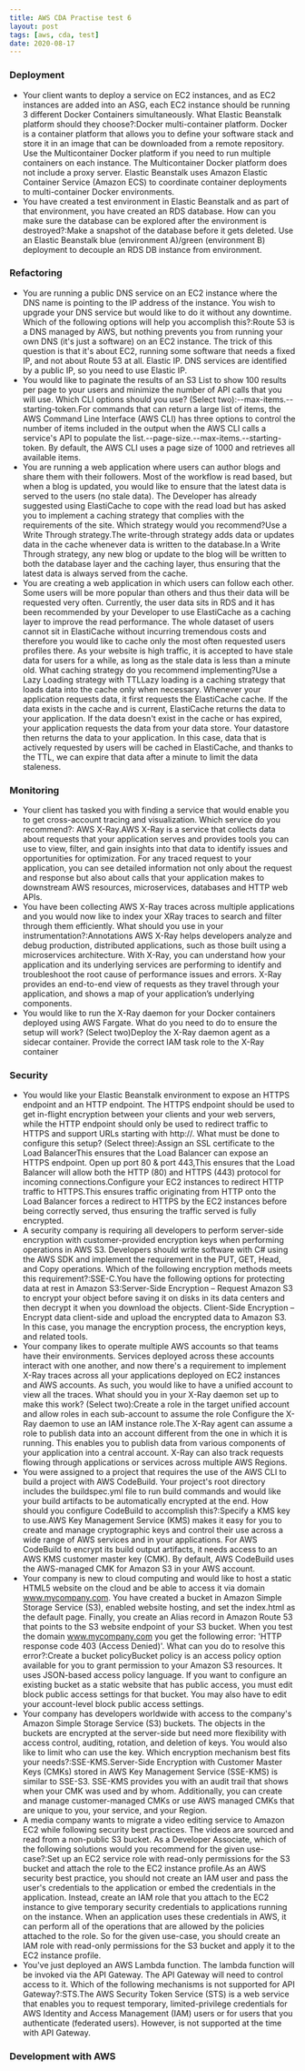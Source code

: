 ```yaml
---
title: AWS CDA Practise test 6
layout: post
tags: [aws, cda, test]
date: 2020-08-17
--- 
```


### Deployment
- Your client wants to deploy a service on EC2 instances, and as EC2 instances are added into an ASG, each EC2 instance should be running 3 different Docker Containers simultaneously.
What Elastic Beanstalk platform should they choose?:Docker multi-container platform. Docker is a container platform that allows you to define your software stack and store it in an image that can be downloaded from a remote repository. Use the Multicontainer Docker platform if you need to run multiple containers on each instance. The Multicontainer Docker platform does not include a proxy server. Elastic Beanstalk uses Amazon Elastic Container Service (Amazon ECS) to coordinate container deployments to multi-container Docker environments.
- You have created a test environment in Elastic Beanstalk and as part of that environment, you have created an RDS database. How can you make sure the database can be explored after the environment is destroyed?:Make a snapshot of the database before it gets deleted. Use an Elastic Beanstalk blue (environment A)/green (environment B) deployment to decouple an RDS DB instance from environment.
### Refactoring
- You are running a public DNS service on an EC2 instance where the DNS name is pointing to the IP address of the instance. You wish to upgrade your DNS service but would like to do it without any downtime. Which of the following options will help you accomplish this?:Route 53 is a DNS managed by AWS, but nothing prevents you from running your own DNS (it's just a software) on an EC2 instance. The trick of this question is that it's about EC2, running some software that needs a fixed IP, and not about Route 53 at all.
Elastic IP. DNS services are identified by a public IP, so you need to use Elastic IP.
- You would like to paginate the results of an S3 List to show 100 results per page to your users and minimize the number of API calls that you will use. Which CLI options should you use? (Select two):--max-items.--starting-token.For commands that can return a large list of items, the AWS Command Line Interface (AWS CLI) has three options to control the number of items included in the output when the AWS CLI calls a service's API to populate the list.--page-size.--max-items.--starting-token. By default, the AWS CLI uses a page size of 1000 and retrieves all available items.
- You are running a web application where users can author blogs and share them with their followers. Most of the workflow is read based, but when a blog is updated, you would like to ensure that the latest data is served to the users (no stale data). The Developer has already suggested using ElastiCache to cope with the read load but has asked you to implement a caching strategy that complies with the requirements of the site.
  Which strategy would you recommend?Use a Write Through strategy.The write-through strategy adds data or updates data in the cache whenever data is written to the database.In a Write Through strategy, any new blog or update to the blog will be written to both the database layer and the caching layer, thus ensuring that the latest data is always served from the cache.
- You are creating a web application in which users can follow each other. Some users will be more popular than others and thus their data will be requested very often. Currently, the user data sits in RDS and it has been recommended by your Developer to use ElastiCache as a caching layer to improve the read performance. The whole dataset of users cannot sit in ElastiCache without incurring tremendous costs and therefore you would like to cache only the most often requested users profiles there. As your website is high traffic, it is accepted to have stale data for users for a while, as long as the stale data is less than a minute old.
 What caching strategy do you recommend implementing?Use a Lazy Loading strategy with TTLLazy loading is a caching strategy that loads data into the cache only when necessary. Whenever your application requests data, it first requests the ElastiCache cache. If the data exists in the cache and is current, ElastiCache returns the data to your application. If the data doesn't exist in the cache or has expired, your application requests the data from your data store. Your datastore then returns the data to your application.
In this case, data that is actively requested by users will be cached in ElastiCache, and thanks to the TTL, we can expire that data after a minute to limit the data staleness.
### Monitoring
- Your client has tasked you with finding a service that would enable you to get cross-account tracing and visualization. Which service do you recommend?: AWS X-Ray.AWS X-Ray is a service that collects data about requests that your application serves and provides tools you can use to view, filter, and gain insights into that data to identify issues and opportunities for optimization. For any traced request to your application, you can see detailed information not only about the request and response but also about calls that your application makes to downstream AWS resources, microservices, databases and HTTP web APIs.
- You have been collecting AWS X-Ray traces across multiple applications and you would now like to index your XRay traces to search and filter through them efficiently.  What should you use in your instrumentation?:Annotations
AWS X-Ray helps developers analyze and debug production, distributed applications, such as those built using a microservices architecture. With X-Ray, you can understand how your application and its underlying services are performing to identify and troubleshoot the root cause of performance issues and errors. X-Ray provides an end-to-end view of requests as they travel through your application, and shows a map of your application’s underlying components. 
- You would like to run the X-Ray daemon for your Docker containers deployed using AWS Fargate.  What do you need to do to ensure the setup will work? (Select two)Deploy the X-Ray daemon agent as a sidecar container. Provide the correct IAM task role to the X-Ray container
### Security
 - You would like your Elastic Beanstalk environment to expose an HTTPS endpoint and an HTTP endpoint. The HTTPS endpoint should be used to get in-flight encryption between your clients and your web servers, while the HTTP endpoint should only be used to redirect traffic to HTTPS and support URLs starting with http://.
What must be done to configure this setup? (Select three):Assign an SSL certificate to the Load BalancerThis ensures that the Load Balancer can expose an HTTPS endpoint.
Open up port 80 & port 443,This ensures that the Load Balancer will allow both the HTTP (80) and HTTPS (443) protocol for incoming connections.Configure your EC2 instances to redirect HTTP traffic to HTTPS.This ensures traffic originating from HTTP onto the Load Balancer forces a redirect to HTTPS by the EC2 instances before being correctly served, thus ensuring the traffic served is fully encrypted.
- A security company is requiring all developers to perform server-side encryption with customer-provided encryption keys when performing operations in AWS S3. Developers should write software with C# using the AWS SDK and implement the requirement in the PUT, GET, Head, and Copy operations.
Which of the following encryption methods meets this requirement?:SSE-C.You have the following options for protecting data at rest in Amazon S3:Server-Side Encryption – Request Amazon S3 to encrypt your object before saving it on disks in its data centers and then decrypt it when you download the objects.
Client-Side Encryption – Encrypt data client-side and upload the encrypted data to Amazon S3. In this case, you manage the encryption process, the encryption keys, and related tools.
- Your company likes to operate multiple AWS accounts so that teams have their environments. Services deployed across these accounts interact with one another, and now there's a requirement to implement X-Ray traces across all your applications deployed on EC2 instances and AWS accounts.
As such, you would like to have a unified account to view all the traces. What should you in your X-Ray daemon set up to make this work? (Select two):Create a role in the target unified account and allow roles in each sub-account to assume the role
Configure the X-Ray daemon to use an IAM instance role.The X-Ray agent can assume a role to publish data into an account different from the one in which it is running. This enables you to publish data from various components of your application into a central account.
X-Ray can also track requests flowing through applications or services across multiple AWS Regions.
- You were assigned to a project that requires the use of the AWS CLI to build a project with AWS CodeBuild. Your project's root directory includes the buildspec.yml file to run build commands and would like your build artifacts to be automatically encrypted at the end.
How should you configure CodeBuild to accomplish this?:Specify a KMS key to use.AWS Key Management Service (KMS) makes it easy for you to create and manage cryptographic keys and control their use across a wide range of AWS services and in your applications.
For AWS CodeBuild to encrypt its build output artifacts, it needs access to an AWS KMS customer master key (CMK). By default, AWS CodeBuild uses the AWS-managed CMK for Amazon S3 in your AWS account. 
- Your company is new to cloud computing and would like to host a static HTML5 website on the cloud and be able to access it via domain www.mycompany.com. You have created a bucket in Amazon Simple Storage Service (S3), enabled website hosting, and set the index.html as the default page. Finally, you create an Alias record in Amazon Route 53 that points to the S3 website endpoint of your S3 bucket.
When you test the domain www.mycompany.com you get the following error: 'HTTP response code 403 (Access Denied)'. What can you do to resolve this error?:Create a bucket policyBucket policy is an access policy option available for you to grant permission to your Amazon S3 resources. It uses JSON-based access policy language.
If you want to configure an existing bucket as a static website that has public access, you must edit block public access settings for that bucket. You may also have to edit your account-level block public access settings.
- Your company has developers worldwide with access to the company's Amazon Simple Storage Service (S3) buckets. The objects in the buckets are encrypted at the server-side but need more flexibility with access control, auditing, rotation, and deletion of keys. You would also like to limit who can use the key.
Which encryption mechanism best fits your needs?:SSE-KMS.Server-Side Encryption with Customer Master Keys (CMKs) stored in AWS Key Management Service (SSE-KMS) is similar to SSE-S3. SSE-KMS provides you with an audit trail that shows when your CMK was used and by whom. Additionally, you can create and manage customer-managed CMKs or use AWS managed CMKs that are unique to you, your service, and your Region.
- A media company wants to migrate a video editing service to Amazon EC2 while following security best practices. The videos are sourced and read from a non-public S3 bucket. As a Developer Associate, which of the following solutions would you recommend for the given use-case?:Set up an EC2 service role with read-only permissions for the S3 bucket and attach the role to the EC2 instance profile.As an AWS security best practice, you should not create an IAM user and pass the user's credentials to the application or embed the credentials in the application. Instead, create an IAM role that you attach to the EC2 instance to give temporary security credentials to applications running on the instance. When an application uses these credentials in AWS, it can perform all of the operations that are allowed by the policies attached to the role.
So for the given use-case, you should create an IAM role with read-only permissions for the S3 bucket and apply it to the EC2 instance profile.
- You've just deployed an AWS Lambda function. The lambda function will be invoked via the API Gateway. The API Gateway will need to control access to it. Which of the following mechanisms is not supported for API Gateway?:STS.The AWS Security Token Service (STS) is a web service that enables you to request temporary, limited-privilege credentials for AWS Identity and Access Management (IAM) users or for users that you authenticate (federated users). However, is not supported at the time with API Gateway.

### Development with AWS
 